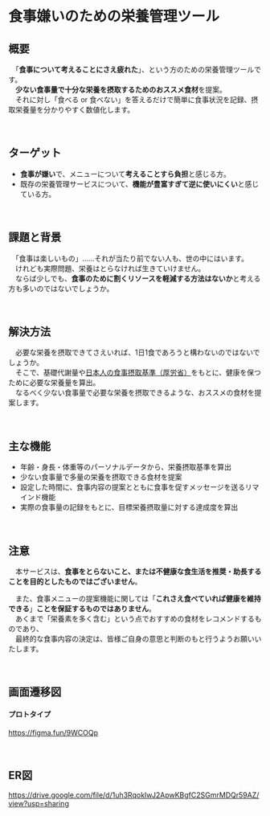 # 食事嫌いのための栄養管理ツール

## 概要

　「**食事について考えることにさえ疲れた**」、という方のための栄養管理ツールです。<br>
　**少ない食事量で十分な栄養を摂取するためのおススメ食材**を提案。<br>
　それに対し「食べる or 食べない」を答えるだけで簡単に食事状況を記録、摂取栄養量を分かりやすく数値化します。<br>

<br />


## ターゲット

- **食事が嫌い**で、メニューについて**考えることすら負担**と感じる方。<br>
- 既存の栄養管理サービスについて、**機能が豊富すぎて逆に使いにくい**と感じている方。<br>

<br /> 


## 課題と背景

　「食事は楽しいもの」……それが当たり前でない人も、世の中にはいます。<br>
　けれども実際問題、栄養はとらなければ生きていけません。<br>
　ならば少しでも、**食事のために割くリソースを軽減する方法はないか**と考える方も多いのではないでしょうか。<br>

<br />


## 解決方法

　必要な栄養を摂取できてさえいれば、1日1食であろうと構わないのではないでしょうか。<br>
　そこで、基礎代謝量や[日本人の食事摂取基準（厚労省）](https://www.mhlw.go.jp/stf/seisakunitsuite/bunya/kenkou_iryou/kenkou/eiyou/syokuji_kijyun.html)をもとに、健康を保つために必要な栄養量を算出。<br>
　なるべく少ない食事量で必要な栄養を摂取できるような、おススメの食材を提案します。<br>

<br />



## 主な機能

- 年齢・身長・体重等のパーソナルデータから、栄養摂取基準を算出
- 少ない食事量で多量の栄養を摂取できる食材を提案
- 設定した時間に、食事内容の提案とともに食事を促すメッセージを送るリマインド機能
- 実際の食事量の記録をもとに、目標栄養摂取量に対する達成度を算出

<br />


## 注意

　本サービスは、**食事をとらないこと、または不健康な食生活を推奨・助長することを目的としたものではございません**。<br>

　また、食事メニューの提案機能に関しては「**これさえ食べていれば健康を維持できる**」**ことを保証するものではありません**。<br>
　あくまで「栄養素を多く含む」という点でおすすめの食材をレコメンドするものであり、<br>
　最終的な食事内容の決定は、皆様ご自身の意思と判断のもと行うようお願いいたします。<br>

<br />


## 画面遷移図

#### プロトタイプ
https://figma.fun/9WCOQp

<br />


## ER図

https://drive.google.com/file/d/1uh3RqokIwJ2ApwKBgfC2SGmrMDQr59AZ/view?usp=sharing

<br />